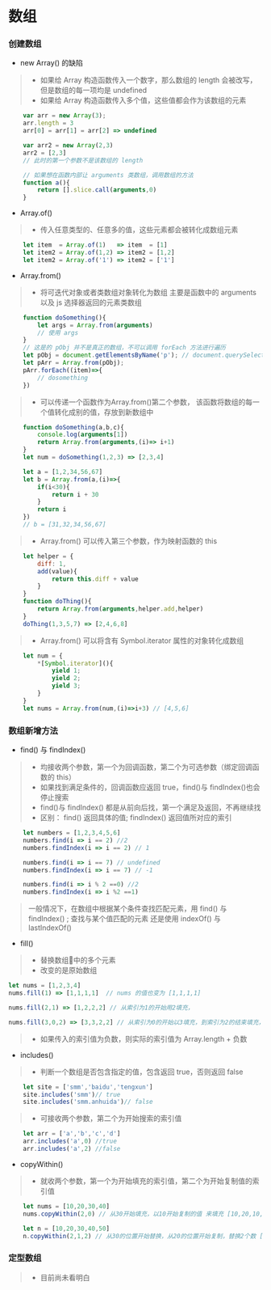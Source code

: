 # 数组

### 创建数组
- new Array() 的缺陷
>* 如果给 Array 构造函数传入一个数字，那么数组的 length 会被改写，但是数组的每一项均是 undefined
>* 如果给 Array 构造函数传入多个值，这些值都会作为该数组的元素
``` javascript
    var arr = new Array(3);
    arr.length = 3
    arr[0] = arr[1] = arr[2] => undefined

    var arr2 = new Array(2,3)
    arr2 = [2,3]
    // 此时的第一个参数不是该数组的 length

    // 如果想在函数内部让 arguments 类数组，调用数组的方法
    function a(){
        return [].slice.call(arguments,0)
    }
```
- Array.of()
>* 传入任意类型的、任意多的值，这些元素都会被转化成数组元素
``` JavaScript
    let item  = Array.of(1)   => item  = [1]
    let item2 = Array.of(1,2) => item2 = [1,2]
    let item2 = Array.of('1') => item2 = ['1']
```
- Array.from()
>* 将可迭代对象或者类数组对象转化为数组 主要是函数中的 arguments 以及 js 选择器返回的元素类数组
``` javascript
    function doSomething(){
        let args = Array.from(arguments)
        // 使用 args 
    }
    // 这是的 pObj 并不是真正的数组，不可以调用 forEach 方法进行遍历
    let pObj = document.getElementsByName('p'); // document.querySelectorAll('p')
    let pArr = Array.from(pObj);
    pArr.forEach((item)=>{
        // dosomething
    })
```
>* 可以传递一个函数作为Array.from()第二个参数， 该函数将数组的每一个值转化成别的值，存放到新数组中
``` javascript
    function doSomething(a,b,c){
        console.log(arguments[1])
        return Array.from(arguments,(i)=> i+1)
    }
    let num = doSomething(1,2,3) => [2,3,4]

    let a = [1,2,34,56,67]
    let b = Array.from(a,(i)=>{
        if(i<30){
            return i + 30
        }
        return i
    })
    // b = [31,32,34,56,67]
```
>* Array.from() 可以传入第三个参数，作为映射函数的 this
```javascript
    let helper = {
        diff: 1,
        add(value){
            return this.diff + value
        }
    }
    function doThing(){
        return Array.from(arguments,helper.add,helper)
    }
    doThing(1,3,5,7) => [2,4,6,8]
```
>* Array.from() 可以将含有 Symbol.iterator 属性的对象转化成数组
``` javascript
    let num = {
        *[Symbol.iterator](){
            yield 1;
            yield 2;
            yield 3;
        }
    }
    let nums = Array.from(num,(i)=>i+3) // [4,5,6]

```
### 数组新增方法
- find() 与 findIndex()
>* 均接收两个参数，第一个为回调函数，第二个为可选参数（绑定回调函数的 this）
>* 如果找到满足条件的，回调函数应返回 true，find()与 findIndex()也会停止搜索
>* find()与 findIndex() 都是从前向后找，第一个满足及返回，不再继续找
>* 区别： find() 返回具体的值;  findIndex() 返回值所对应的索引
```javascript
    let numbers = [1,2,3,4,5,6]
    numbers.find(i => i == 2) //2
    numbers.findIndex(i => i == 2) // 1

    numbers.find(i => i == 7) // undefined
    numbers.findIndex(i => i == 7) // -1

    numbers.find(i => i % 2 ==0) //2
    numbers.findIndex(i => i %2 ==1)    
```
> 一般情况下，在数组中根据某个条件查找匹配元素，用 find() 与 findIndex() ;
> 查找与某个值匹配的元素 还是使用 indexOf() 与 lastIndexOf()

- fill()
>* 替换数组中的多个元素
>* 改变的是原始数组
```javascript
let nums = [1,2,3,4]
nums.fill(1) => [1,1,1,1]  // nums 的值也变为 [1,1,1,1]

nums.fill(2,1) => [1,2,2,2] // 从索引为1的开始用2填充，

nums.fill(3,0,2) => [3,3,2,2] // 从索引为0的开始以3填充，到索引为2的结束填充，不包含2
```
>* 如果传入的索引值为负数，则实际的索引值为 Array.length + 负数

- includes()
>* 判断一个数组是否包含指定的值，包含返回 true，否则返回 false
``` javascript 
    let site = ['smm','baidu','tengxun']
    site.includes('smm')// true
    site.includes('smm.anhuida')// false
```
>* 可接收两个参数，第二个为开始搜索的索引值
``` javascript
    let arr = ['a','b','c','d']
    arr.includes('a',0) //true
    arr.includes('a',2) //false
```

- copyWithin()
>* 就收两个参数，第一个为开始填充的索引值，第二个为开始复制值的索引值
```javascript
    let nums = [10,20,30,40]
    nums.copyWithin(2,0) // 从30开始填充，以10开始复制的值 来填充 [10,20,10,20] 与 nums.copyWithIn(2)一样

    let n = [10,20,30,40,50]
    n.copyWithin(2,1,2) // 从30的位置开始替换，从20的位置开始复制，替换2个数 [10,20,20,40,50]
```
### 定型数组 
>* 目前尚未看明白